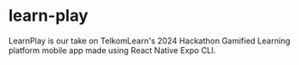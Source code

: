 # learn-play
LearnPlay is our take on TelkomLearn's 2024 Hackathon Gamified Learning platform mobile app made using React Native Expo CLI.
